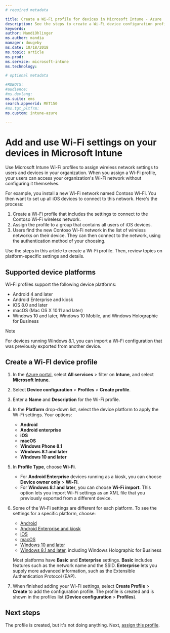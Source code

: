 ```yaml
---
# required metadata

title: Create a Wi-Fi profile for devices in Microsoft Intune - Azure | Microsoft Docs
description: See the steps to create a Wi-Fi device configuration profile in Microsoft Intune. Ceate profiles for Android, Android Enterprise, Android kiosk, iOS, macOS, Windows 10 and later, and Windows Holographic for Business. Use these profiles to create a WiFi connection to use certificates, choose an EAP type, select an authentication method, enable a proxy, and more.
keywords:
author: MandiOhlinger
ms.author: mandia
manager: dougeby
ms.date: 10/18/2018
ms.topic: article
ms.prod:
ms.service: microsoft-intune
ms.technology:

# optional metadata

#ROBOTS:
#audience:
#ms.devlang:
ms.suite: ems
search.appverid: MET150
#ms.tgt_pltfrm:
ms.custom: intune-azure

---
```


# Add and use Wi-Fi settings on your devices in Microsoft Intune

Use Microsoft Intune Wi-Fi profiles to assign wireless network settings to users and devices in your organization. When you assign a Wi-Fi profile, your users can access your organization's Wi-Fi network without configuring it themselves.

For example, you install a new Wi-Fi network named Contoso Wi-Fi. You then want to set up all iOS devices to connect to this network. Here's the process:

1. Create a Wi-Fi profile that includes the settings to connect to the Contoso Wi-Fi wireless network.
2. Assign the profile to a group that contains all users of iOS devices.
3. Users find the new Contoso Wi-Fi network in the list of wireless networks on their device. They can then connect to the network, using the authentication method of your choosing.

Use the steps in this article to create a Wi-Fi profile. Then, review topics on platform-specific settings and details.

## Supported device platforms

Wi-Fi profiles support the following device platforms:

- Android 4 and later
- Android Enterprise and kiosk
- iOS 8.0 and later
- macOS (Mac OS X 10.11 and later)
- Windows 10 and later, Windows 10 Mobile, and Windows Holographic for Business

> [!NOTE]
> For devices running Windows 8.1, you can import a Wi-Fi configuration that was previously exported from another device.

## Create a Wi-FI device profile

1. In the [Azure portal](https://portal.azure.com), select **All services** > filter on **Intune**, and select **Microsoft Intune**. 
2. Select **Device configuration** > **Profiles** > **Create profile**.
3. Enter a **Name** and **Description** for the Wi-Fi profile.
4. In the **Platform** drop-down list, select the device platform to apply the Wi-Fi settings. Your options:

    - **Android**
    - **Android enterprise**
    - **iOS**
    - **macOS**
    - **Windows Phone 8.1**
    - **Windows 8.1 and later**
    - **Windows 10 and later**

5. In **Profile Type**, choose **Wi-Fi**.

    - For **Android Enterprise** devices running as a kiosk, you can choose **Device owner only** > **Wi-Fi**.
    - For **Windows 8.1 and later**, you can choose **Wi-Fi import**. This option lets you import Wi-Fi settings as an XML file that you previously exported from a different device.

6. Some of the Wi-Fi settings are different for each platform. To see the settings for a specific platform, choose:

    - [Android](wi-fi-settings-android.md)
    - [Android Enterprise and kiosk](wi-fi-settings-android-enterprise.md)
    - [iOS](wi-fi-settings-ios.md)
    - [macOS](wi-fi-settings-macos.md)
    - [Windows 10 and later](wi-fi-settings-windows.md)
    - [Windows 8.1 and later](wi-fi-settings-import-windows-8-1.md), including Windows Holographic for Business

    Most platforms have **Basic** and **Enterprise** settings. **Basic** includes features such as the network name and the SSID. **Enterprise** lets you supply more advanced information, such as the Extensible Authentication Protocol (EAP).

7. When finished adding your Wi-Fi settings, select **Create Profile** > **Create** to add the configuration profile. The profile is created and is shown in the profiles list (**Device configuration** > **Profiles**).

## Next steps

The profile is created, but it's not doing anything. Next, [assign this profile](device-profile-assign.md).

